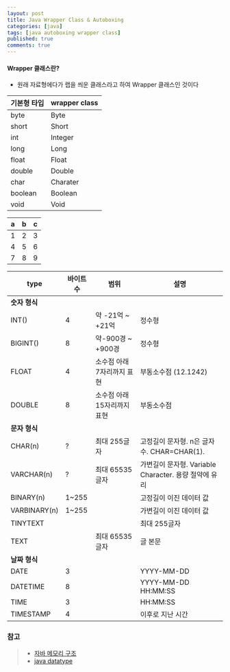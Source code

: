 ```yaml
---
layout: post
title: Java Wrapper Class & Autoboxing
categories: [java]
tags: [java autoboxing wrapper class]
published: true
comments: true
---
```


#### Wrapper 클래스란?
- 원래 자료형에다가 랩을 씌운 클래스라고 하여 Wrapper 클래스인 것이다

| 기본형 타입    | wrapper class |
|-------------|---------------|
| byte        | Byte          |
| short       | Short         |
| int         | Integer       |
| long        | Long          |
| float       | Float         |
| double      | Double        |
| char        | Charater      |
| boolean     | Boolean       |
| void        | Void          |


| a | b | c |
|---|---|---|
| 1 | 2 | 3 |
| 4 | 5 | 6 |
| 7 | 8 | 9 |


| <center>type | <center>바이트 수 | <center>범위 | <center>설명 |
| :------- | :------- | :------- | :------- |
| **숫자 형식** | 
| INT() | 4 | 약 -21억 ~ +21억 | 정수형 |
| BIGINT() | 8 | 약-900경 ~ +900경 | 정수형 |
| FLOAT | 4 | 소수점 아래 7자리까지 표현 | 부동소수점 (12.1242) |
| DOUBLE | 8 | 소수점 아래 15자리까지 표현 | 부동소수점 |
| **문자 형식** | 
| CHAR(n) | ? | 최대 255글자 | 고정길이 문자형. n은 글자수. CHAR=CHAR(1). |
| VARCHAR(n) | ? | 최대 65535글자 | 가변길이 문자형. Variable Character. 용량 절약에 유리 |
| BINARY(n) | 1~255 | | 고정길이 이진 데이터 값 |
| VARBINARY(n) | 1~255 | | 가변길이 이진 데이터 값 |
| TINYTEXT | | | 최대 255글자 | 
| TEXT | | 최대 65535글자| 글 본문 |
| **날짜 형식** |
| DATE | 3 | | YYYY-MM-DD |
| DATETIME | 8 | | YYYY-MM-DD HH:MM:SS |
| TIME | 3 | | HH:MM:SS |
| TIMESTAMP | 4 | | 이후로 지난 시간 | 


### 참고
> - [자바 메모리 구조](http://hoonmaro.tistory.com/19)
> - [java datatype](https://againsee.com/2018/06/15/java-datatype/)

